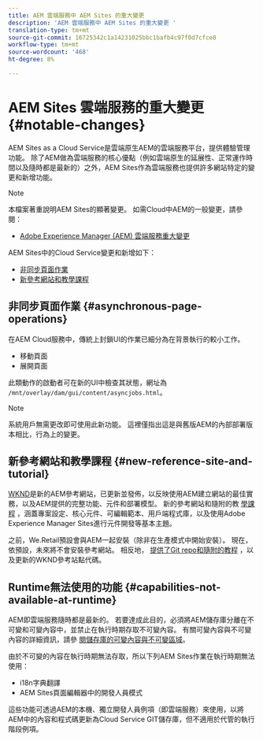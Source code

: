 ```yaml
---
title: AEM 雲端服務中 AEM Sites 的重大變更
description: 'AEM 雲端服務中 AEM Sites 的重大變更 '
translation-type: tm+mt
source-git-commit: 16725342c1a14231025bbc1bafb4c97f0d7cfce8
workflow-type: tm+mt
source-wordcount: '468'
ht-degree: 8%

---
```



# AEM Sites 雲端服務的重大變更 {#notable-changes}

AEM Sites as a Cloud Service是雲端原生AEM的雲端服務平台，提供體驗管理功能。 除了AEM做為雲端服務的核心優點（例如雲端原生的延展性、正常運作時間以及隨時都是最新的）之外，AEM Sites作為雲端服務也提供許多網站特定的變更和新增功能。

>[!NOTE]
>本檔案著重說明AEM Sites的顯著變更。 如需Cloud中AEM的一般變更，請參閱：
>
>* [Adobe Experience Manager (AEM) 雲端服務重大變更](/help/release-notes/aem-cloud-changes.md)


AEM Sites中的Cloud Service變更和新增如下：

* [非同步頁面作業](#asynchronous-page-operations)
* [新參考網站和教學課程](#new-reference-site-and-tutorial)

## 非同步頁面作業 {#asynchronous-page-operations}

在AEM Cloud服務中，傳統上封鎖UI的作業已細分為在背景執行的較小工作。

* 移動頁面
* 展開頁面

此類動作的啟動者可在新的UI中檢查其狀態，網址為 `/mnt/overlay/dam/gui/content/asyncjobs.html`。

>[!NOTE]
>
>系統用戶無需更改即可使用此新功能。 這裡僅指出這是與舊版AEM的內部部署版本相比，行為上的變更。

## 新參考網站和教學課程 {#new-reference-site-and-tutorial}

[WKND](https://wknd.site/)是新的AEM參考網站，已更新並發佈，以反映使用AEM建立網站的最佳實務，以及AEM提供的完整功能、元件和部署模型。 新的參考網站和隨附的教 [學課程](https://docs.adobe.com/content/help/en/experience-manager-learn/getting-started-wknd-tutorial-develop/overview.html) ，涵蓋專案設定、核心元件、可編輯範本、用戶端程式庫，以及使用Adobe Experience Manager Sites進行元件開發等基本主題。

之前，We.Retail預設會與AEM一起安裝（除非在生產模式中開始安裝）。  現在，依預設，未來將不會安裝參考網站。  相反地， [提供了Git repo](https://github.com/adobe/aem-guides-wknd/)[和隨附的教程](https://docs.adobe.com/content/help/en/experience-manager-learn/getting-started-wknd-tutorial-develop/overview.html) ，以及更新的WKND參考站點代碼。

## Runtime無法使用的功能 {#capabilities-not-available-at-runtime}

AEM即雲端服務隨時都是最新的。 若要達成此目的，必須將AEM儲存庫分離在不可變和可變內容中，並禁止在執行時期存取不可變內容。 有關可變內容與不可變內容的詳細資訊，請參 [閱儲存庫的可變內容與不可變區域](/help/implementing/developing/introduction/aem-project-content-package-structure.md#mutable-vs-immutable)。

由於不可變的內容在執行時期無法存取，所以下列AEM Sites作業在執行時期無法使用：

* i18n字典翻譯
* AEM Sites頁面編輯器中的開發人員模式

這些功能可透過AEM的本機、獨立開發人員例項（即雲端服務）來使用，以將AEM中的內容和程式碼更新為Cloud Service GIT儲存庫，但不適用於代管的執行階段例項。
